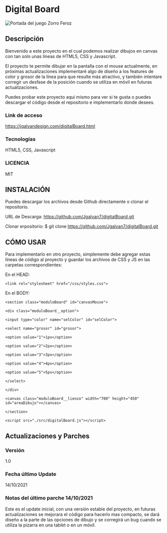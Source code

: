 # Digital Board
![Portada del juego Zorro Feroz](https://jgalvandesign.com/assets/images/project__digitalBoard.jpg)
## Descripción
Bienvenido a este proyecto en el cual podemos realizar dibujos en canvas con tan solo unas líneas de HTML5, CSS y Javascript.

El proyecto te permite dibujar en la pantalla con el mouse actualmente, en próximas actualizaciones implementaré algo de diseño a los features de color y grosor de la línea para que resulte más atractivo, y también intentare corregir un desfase de la posición cuando se utiliza en móvil en futuras actualizaciones.

Puedes probar este proyecto aquí mismo para ver si te gusta o puedes descargar el código desde el repositorio e implementarlo donde desees.


### Link de acceso
https://jgalvandesign.com/digitalBoard.html


### Tecnologías
HTML5, CSS, Javascript


### LICENCIA
MIT


## INSTALACIÓN
Puedes descargar los archivos desde Github directamente o clonar el repositorio.

URL de Descarga: https://github.com/Jgalvan7/digitalBoard.git

Clonar erpositorio: $ git clone https://github.com/Jgalvan7/digitalBoard.git


## CÓMO USAR
Para implementarlo en otro proyecto, simplemente debe agregar estas líneas de código al proyecto y guardar los archivos de CSS y JS en las carpetas correspondientes:


En el HEAD:

``<link rel="stylesheet" href="/css/styles.css">``

En el BODY:

``<section class="moduloBoard" id="canvasMouse">``

``<div class="moduloBoard__option">``

``<input type="color" name="selColor" id="selColor">``

``<select name="grosor" id="grosor">``

``<option value="1">1px</option>``

``<option value="2">2px</option>``

``<option value="3">3px</option>``

``<option value="4">4px</option>``

``<option value="5">5px</option>``

``</select>``

``</div>``

``<canvas class="moduloBoard__lienzo" width="700" height="450" id="areaDibujo"></canvas>``

``</section>``

``<script src="./src/digitalBoard.js"></script>``


## Actualizaciones y Parches
### Versión
1.0


### Fecha último Update
14/10/2021


### Notas del último parche 14/10/2021
Este es el update inicial, con una versión estable del proyecto, en futuras actualizaciones se mejorara el código para hacerlo mas compacto, se dará diseño a la parte de las opciones de dibujo y se corregirá un bug cuando se utiliza la pizarra en una tablet o en un móvil.
